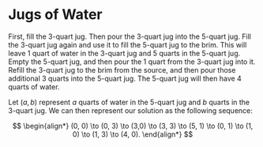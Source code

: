 # Jugs of Water

First, fill the 3-quart jug. Then pour the 3-quart jug into the 5-quart jug.
Fill the 3-quart jug again and use it to fill the 5-quart jug to the brim. This
will leave 1 quart of water in the 3-quart jug and 5 quarts in the 5-quart jug.
Empty the 5-quart jug, and then pour the 1 quart from the 3-quart jug into it.
Refill the 3-quart jug to the brim from the source, and then pour those
additional 3 quarts into the 5-quart jug. The 5-quart jug will then have 4
quarts of water.

Let $(a, b)$ represent $a$ quarts of water in the 5-quart jug and $b$ quarts in
the 3-quart jug. We can then represent our solution as the following sequence:

$$
\begin{align*}
(0, 0) \to (0, 3) \to (3,0) \to (3, 3) \to (5, 1) \to (0, 1) \to (1, 0)
\to (1, 3) \to (4, 0).
\end{align*}
$$
